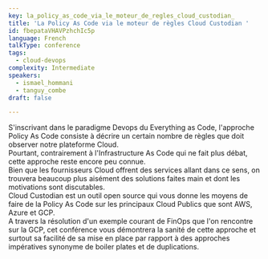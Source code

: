 ```yaml
---
key: la_policy_as_code_via_le_moteur_de_regles_cloud_custodian_
title: 'La Policy As Code via le moteur de règles Cloud Custodian '
id: fbepataVHAVPzhchIc5p
language: French
talkType: conference
tags:
  - cloud-devops
complexity: Intermediate
speakers:
  - ismael_hommani
  - tanguy_combe
draft: false

---
```


S'inscrivant dans le paradigme Devops du Everything as Code, l'approche Policy As Code consiste à décrire un certain nombre de règles que doit observer notre plateforme Cloud.   
Pourtant, contrairement à l'Infrastructure As Code qui ne fait plus débat, cette approche reste encore peu connue.  
 Bien que les fournisseurs Cloud offrent des services allant dans ce sens, on trouvera beaucoup plus aisément des solutions faites main et dont les motivations sont discutables.   
Cloud Custodian est un outil open source qui vous donne les moyens de faire de la Policy As Code sur les principaux Cloud Publics que sont AWS, Azure et GCP.   
A travers la résolution d'un exemple courant de FinOps que l'on rencontre sur la GCP, cet conférence vous démontrera  la sanité de cette approche et surtout sa facilité de sa mise en place par rapport à des approches impératives synonyme de boiler plates et de duplications.  